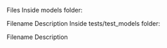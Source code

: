 Files
Inside models folder:

Filename	Description
Inside tests/test_models folder:

Filename	Description
